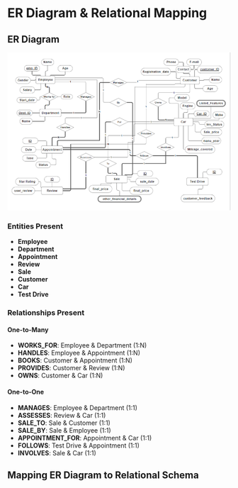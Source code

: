 # ER Diagram & Relational Mapping

## ER Diagram

![ER Diagram](./er%20snapshot.png)

### Entities Present

- **Employee**
- **Department**
- **Appointment**
- **Review**
- **Sale**
- **Customer**
- **Car**
- **Test Drive**

### Relationships Present

#### One-to-Many

- **WORKS_FOR**: Employee & Department (1:N)
- **HANDLES**: Employee & Appointment (1:N)
- **BOOKS**: Customer & Appointment (1:N)
- **PROVIDES**: Customer & Review (1:N)
- **OWNS**: Customer & Car (1:N)

#### One-to-One

- **MANAGES**: Employee & Department (1:1)
- **ASSESSES**: Review & Car (1:1)
- **SALE_TO**: Sale & Customer (1:1)
- **SALE_BY**: Sale & Employee (1:1)
- **APPOINTMENT_FOR**: Appointment & Car (1:1)
- **FOLLOWS**: Test Drive & Appointment (1:1)
- **INVOLVES**: Sale & Car (1:1)

## Mapping ER Diagram to Relational Schema
